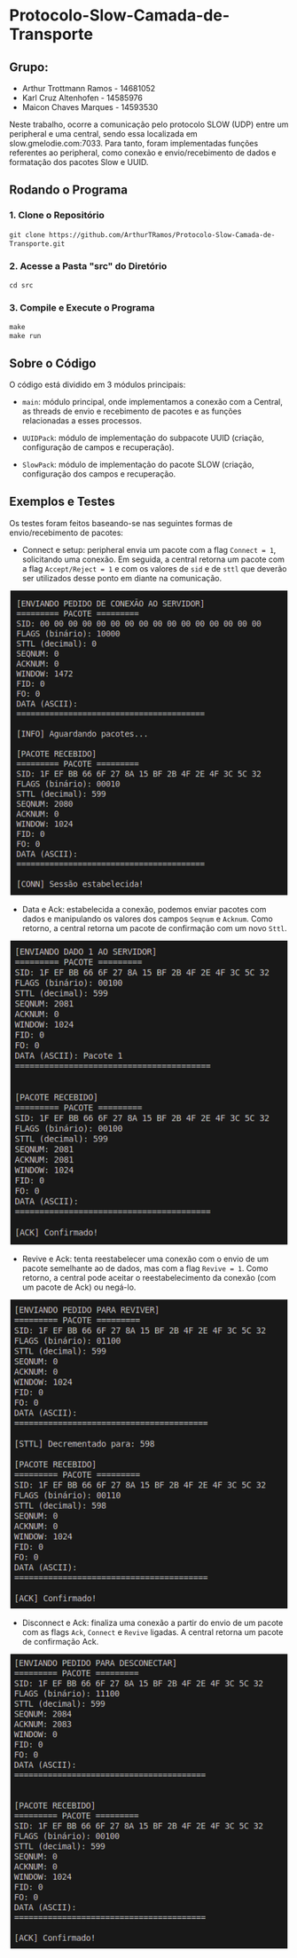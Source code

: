 # Protocolo-Slow-Camada-de-Transporte

## Grupo:

- Arthur Trottmann Ramos - 14681052
- Karl Cruz Altenhofen - 14585976
- Maicon Chaves Marques - 14593530

Neste trabalho, ocorre a comunicação pelo protocolo SLOW (UDP) entre um peripheral e uma central, sendo essa localizada em slow.gmelodie.com:7033. Para tanto, foram implementadas funções referentes ao peripheral, como conexão e envio/recebimento de dados e formatação dos pacotes Slow e UUID.

## Rodando o Programa

### 1. Clone o Repositório

```
git clone https://github.com/ArthurTRamos/Protocolo-Slow-Camada-de-Transporte.git
```

### 2. Acesse a Pasta "src" do Diretório

```
cd src
```

### 3. Compile e Execute o Programa

```
make
make run
```

## Sobre o Código

O código está dividido em 3 módulos principais:

- ```main```: módulo principal, onde implementamos a conexão com a Central, as threads de envio e recebimento de pacotes e as funções relacionadas a esses processos.

- ```UUIDPack```: módulo de implementação do subpacote UUID (criação, configuração de campos e recuperação).

- ```SlowPack```: módulo de implementação do pacote SLOW (criação, configuração dos campos e recuperação.

## Exemplos e Testes

Os testes foram feitos baseando-se nas seguintes formas de envio/recebimento de pacotes:

- Connect e setup: peripheral envia um pacote com a flag ```Connect = 1```, solicitando uma conexão. Em seguida, a central retorna um pacote com a flag ```Accept/Reject = 1``` e com os valores de ```sid``` e de ```sttl``` que deverão ser utilizados desse ponto em diante na comunicação.

<div align="center">
  <img src="Conexao.png" alt="descrição" height = "auto" width="500">
</div>

- Data e Ack: estabelecida a conexão, podemos enviar pacotes com dados e manipulando os valores dos campos ```Seqnum``` e ```Acknum```. Como retorno, a central retorna um pacote de confirmação com um novo ```Sttl```.

<div align="center">
  <img src="Dados.png" alt="descrição" height = "auto" width="500">
</div>

- Revive e Ack: tenta reestabelecer uma conexão com o envio de um pacote semelhante ao de dados, mas com a flag ```Revive = 1```. Como retorno, a central pode aceitar o reestabelecimento da conexão (com um pacote de Ack) ou negá-lo.

<div align="center">
  <img src="Reviver.png" alt="descrição" height = "auto" width="500">
</div>

- Disconnect e Ack: finaliza uma conexão a partir do envio de um pacote com as flags ```Ack```, ```Connect``` e ```Revive``` ligadas. A central retorna um pacote de confirmação Ack.

<div align="center">
  <img src="Desconectar.png" alt="descrição" height = "auto" width="500">
</div>

